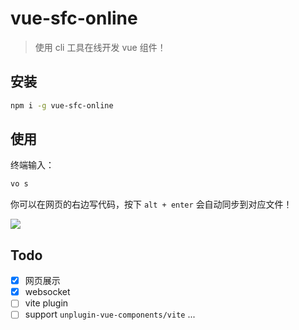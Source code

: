 # vue-sfc-online

> 使用 cli 工具在线开发 vue 组件！

## 安装

```bash
npm i -g vue-sfc-online
```

## 使用

终端输入：

```bash
vo s
```

你可以在网页的右边写代码，按下 `alt + enter` 会自动同步到对应文件！

![](https://plumbiu.github.io/blogImg/image-20230905163618794.png)

## Todo

- [x] 网页展示
- [x] websocket
- [ ] vite plugin
- [ ] support `unplugin-vue-components/vite` ...